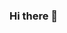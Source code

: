 ### Hi there 👋
<!--
**iampiyushsharma/iampiyushsharma** is a ✨ _special_ ✨ repository because its `README.md` (this file) appears on your GitHub profile.

Here are some ideas to get you started:

- 🔭 I’m currently working on Disney+ clone
- 🌱 I’m currently learning React
- 👯 I’m looking to collaborate on open sourse
- 🤔 I’m looking for help with ...
- 💬 Ask me about Development
- 📫 How to reach me: https://twitter.com/1_piyushs  https://www.linkedin.com/in/piyush-sharma-767137203/
- 😄 Pronouns: ...
- ⚡ Fun fact: I code in the rain to hide my tears, call me Indra Dev
-->
